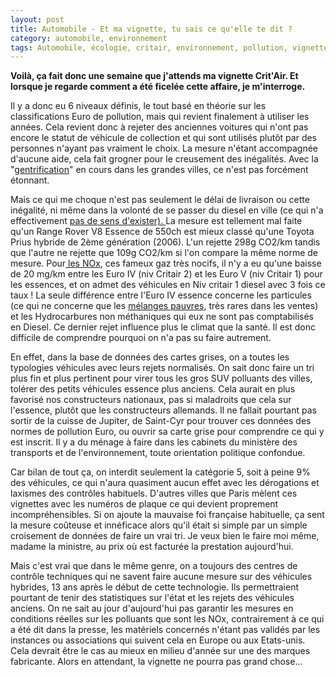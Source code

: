 ```yaml
---
layout: post
title: Automobile - Et ma vignette, tu sais ce qu'elle te dit ?
category: automobile, environnement
tags: Automobile, écologie, critair, environnement, pollution, vignette
---
```

**Voilà, ça fait donc une semaine que j'attends ma vignette Crit'Air. Et lorsque je regarde comment a été ficelée cette affaire, je m'interroge.**

Il y a donc eu 6 niveaux définis, le tout basé en théorie sur les classifications Euro de pollution, mais qui revient finalement à utiliser les années. Cela revient donc à rejeter des anciennes voitures qui n'ont pas encore le statut de véhicule de collection et qui sont utilisés plutôt par des personnes n'ayant pas vraiment le choix. La mesure n'étant accompagnée d'aucune aide, cela fait grogner pour le creusement des inégalités. Avec la "<a href="https://fr.wikipedia.org/wiki/Gentrification">gentrification</a>" en cours dans les grandes villes, ce n'est pas forcément étonnant.

Mais ce qui me choque n'est pas seulement le délai de livraison ou cette inégalité, ni même dans la volonté de se passer du diesel en ville (ce qui n'a effectivement <a href="https://cheziceman.wordpress.com/2011/02/25/automobile-pour-linterdiction-des-diesels-en-ville/">pas de sens d'exister). </a>La mesure est tellement mal faite qu'un Range Rover V8 Essence de 550ch est mieux classé qu'une Toyota Prius hybride de 2ème génération (2006). L'un rejette 298g CO2/km tandis que l'autre ne rejette que 109g CO2/km si l'on compare la même norme de mesure. Pour<a href="https://fr.wikipedia.org/wiki/Oxyde_d'azote"> les NOx</a>, ces fameux gaz très nocifs, il n'y a eu qu'une baisse de 20 mg/km entre les Euro IV (niv Critair 2) et les Euro V (niv Critair 1) pour les essences, et on admet des véhicules en Niv critair 1 diesel avec 3 fois ce taux ! La seule différence entre l'Euro IV essence concerne les particules (ce qui ne concerne que les <a href="https://fr.wikipedia.org/wiki/M%C3%A9lange_pauvre">mélanges pauvres</a>, très rares dans les ventes) et les Hydrocarbures non méthaniques qui eux ne sont pas comptabilisés en Diesel. Ce dernier rejet influence plus le climat que la santé. Il est donc difficile de comprendre pourquoi on n'a pas su faire autrement.

En effet, dans la base de données des cartes grises, on a toutes les typologies véhicules avec leurs rejets normalisés. On sait donc faire un tri plus fin et plus pertinent pour virer tous les gros SUV polluants des villes, tolérer des petits véhicules essence plus anciens. Cela aurait en plus favorisé nos constructeurs nationaux, pas si maladroits que cela sur l'essence, plutôt que les constructeurs allemands. Il ne fallait pourtant pas sortir de la cuisse de Jupiter, de Saint-Cyr pour trouver ces données des normes de pollution Euro, ou ouvrir sa carte grise pour comprendre ce qui y est inscrit. Il y a du ménage à faire dans les cabinets du ministère des transports et de l'environnement, toute orientation politique confondue.

Car bilan de tout ça, on interdit seulement la catégorie 5, soit à peine 9% des véhicules, ce qui n'aura quasiment aucun effet avec les dérogations et laxismes des contrôles habituels. D'autres villes que Paris mèlent ces vignettes avec les numéros de plaque ce qui devient proprement incompréhensibles. Si on ajoute la mauvaise foi française habituelle, ça sent la mesure coûteuse et innéficace alors qu'il était si simple par un simple croisement de données de faire un vrai tri. Je veux bien le faire moi même, madame la ministre, au prix où est facturée la prestation aujourd'hui.

Mais c'est vrai que dans le même genre, on a toujours des centres de contrôle techniques qui ne savent faire aucune mesure sur des véhicules hybrides, 13 ans après le début de cette technologie. Ils permettraient pourtant de tenir des statistiques sur l'état et les rejets des véhicules anciens. On ne sait au jour d'aujourd'hui pas garantir les mesures en conditions réelles sur les polluants que sont les NOx, contrairement à ce qui a été dit dans la presse, les matériels concernés n'étant pas validés par les instances ou associations qui suivent cela en Europe ou aux Etats-unis. Cela devrait être le cas au mieux en milieu d'année sur une des marques fabricante. Alors en attendant, la vignette ne pourra pas grand chose...
